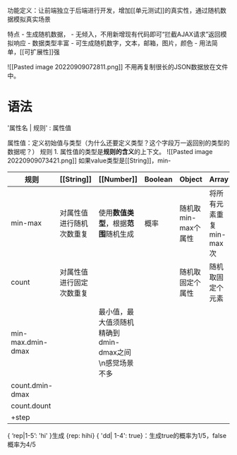 功能定义：让前端独立于后端进行开发，增加[[单元测试]]的真实性，通过随机数据模拟真实场景

特点
	- 生成随机数据，
	- 无倾入，不用新增现有代码即可“拦截AJAX请求”返回模拟响应
	- 数据类型丰富
		- 可生成随机数字，文本，邮箱，图片，颜色
	- 用法简单，[[可扩展性]]强

![[Pasted image 20220909072811.png]]
不用再复制很长的JSON数据放在文件中。

# 语法
'属性名 | 规则' : 属性值

属性值：定义初始值与类型（为什么还要定义类型？这个字段万一返回别的类型的数据呢？）
规则
	1. 属性值的类型是**规则的含义**的上下文。
![[Pasted image 20220909073421.png]]
如果value类型是[[String]]，min-

| 规则 | [[String]] | [[Number]] | Boolean | Object | Array |
| --- | --- | --- | --- | --- | --- |
| min-max | 对属性值进行随机次数重复 | 使用**数值类型**，根据**范围**随机生成 | 概率 | 随机取min-max个属性 | 将所有元素重复min-max次 |
| count | 对属性值进行固定次数重复 |  |  | 随机取固定个属性 | 随机取固定个元素 |
| min-max.dmin-dmax |  | 最小值，最大值须随机精确到dmin-dmax之间\\n感觉场景不多 |  |  |  |
| count.dmin-dmax |  |  |  |  |  |
| count.dount |  |  |  |  |  |
| +step |  |  |  |  |  |

{ ‘rep|1-5’: 'hi' }生成 {rep: hihi}
{ 'dd| 1-4': true}：生成true的概率为1/5，false概率为4/5